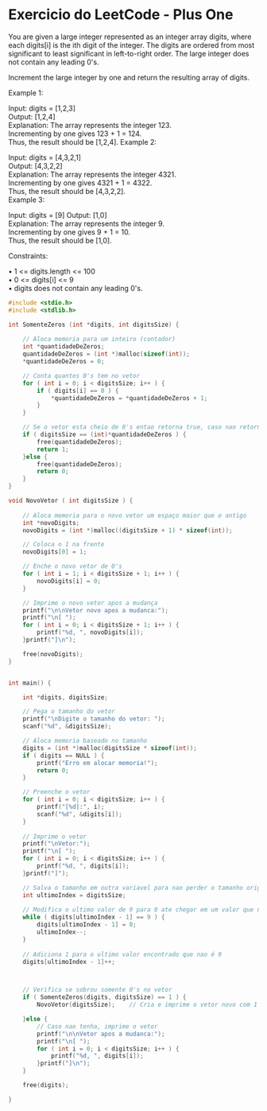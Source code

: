 # Exercicio do LeetCode - Plus One
You are given a large integer represented as an integer array digits, where each digits[i] is the ith digit of the integer. The digits are ordered from most significant to least significant in left-to-right order. The large integer does not contain any leading 0's.

Increment the large integer by one and return the resulting array of digits.

 

Example 1:

Input: digits = [1,2,3]      
Output: [1,2,4]      
Explanation: The array represents the integer 123.        
Incrementing by one gives 123 + 1 = 124.    
Thus, the result should be [1,2,4]. 
Example 2:  

Input: digits = [4,3,2,1]      
Output: [4,3,2,2]          
Explanation: The array represents the integer 4321.  
Incrementing by one gives 4321 + 1 = 4322.    
Thus, the result should be [4,3,2,2].   
Example 3:  

Input: digits = [9] 
Output: [1,0]   
Explanation: The array represents the integer 9.    
Incrementing by one gives 9 + 1 = 10.   
Thus, the result should be [1,0].   
 

Constraints:

•  1 <= digits.length <= 100  
•  0 <= digits[i] <= 9  
•  digits does not contain any leading 0's.  


```c
#include <stdio.h>
#include <stdlib.h>

int SomenteZeros (int *digits, int digitsSize) {
    
    // Aloca memoria para um inteiro (contador)
    int *quantidadeDeZeros;
    quantidadeDeZeros = (int *)malloc(sizeof(int));
    *quantidadeDeZeros = 0;

    // Conta quantos 0's tem no vetor
    for ( int i = 0; i < digitsSize; i++ ) {
        if ( digits[i] == 0 ) {
            *quantidadeDeZeros = *quantidadeDeZeros + 1;
        }
    }

    // Se o vetor esta cheio de 0's entao retorna true, caso nao retorna falso
    if ( digitsSize == (int)*quantidadeDeZeros ) {
        free(quantidadeDeZeros);
        return 1;
    }else {
        free(quantidadeDeZeros);
        return 0;
    }
}

void NovoVetor ( int digitsSize ) {
    
    // Aloca memoria para o novo vetor um espaço maior que o antigo
    int *novoDigits;
    novoDigits = (int *)malloc((digitsSize + 1) * sizeof(int));

    // Coloca o 1 na frente
    novoDigits[0] = 1;

    // Enche o novo vetor de 0's
    for ( int i = 1; i < digitsSize + 1; i++ ) {
        novoDigits[i] = 0;
    }

    // Imprime o novo vetor apos a mudança
    printf("\n\nVetor novo apos a mudanca:");
    printf("\n[ ");
    for ( int i = 0; i < digitsSize + 1; i++ ) {
        printf("%d, ", novoDigits[i]);
    }printf("]\n");

    free(novoDigits);
}


int main() {

    int *digits, digitsSize;

    // Pega o tamanho do vetor
    printf("\nDigite o tamanho do vetor: ");
    scanf("%d", &digitsSize);

    // Aloca memoria baseado no tamanho
    digits = (int *)malloc(digitsSize * sizeof(int));
    if ( digits == NULL ) {
        printf("Erro em alocar memoria!");
        return 0;
    }

    // Preenche o vetor
    for ( int i = 0; i < digitsSize; i++ ) {
        printf("[%d]:", i);
        scanf("%d", &digits[i]);
    }
    
    // Imprime o vetor
    printf("\nVetor:");
    printf("\n[ ");
    for ( int i = 0; i < digitsSize; i++ ) {
        printf("%d, ", digits[i]);
    }printf("]");

    // Salva o tamanho em outra variavel para nao perder o tamanho original
    int ultimoIndex = digitsSize;
    
    // Modifica o ultimo valor de 9 para 0 ate chegar em um valor que nao é 9
    while ( digits[ultimoIndex - 1] == 9 ) {
        digits[ultimoIndex - 1] = 0;
        ultimoIndex--;
    }
    
    // Adiciona 1 para o ultimo valor encontrado que nao é 9
    digits[ultimoIndex - 1]++;



    // Verifica se sobrou somente 0's no vetor
    if ( SomenteZeros(digits, digitsSize) == 1 ) {
        NovoVetor(digitsSize);    // Cria e imprime o vetor novo com 1 na frente

    }else {
        // Caso nao tenha, imprime o vetor
        printf("\n\nVetor apos a mudanca:");
        printf("\n[ ");
        for ( int i = 0; i < digitsSize; i++ ) {
            printf("%d, ", digits[i]);
        }printf("]\n");
    }

    free(digits);

}
```
